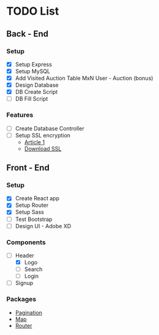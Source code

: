 # TODO List

## Back - End

### Setup

- [x] Setup Express
- [x] Setup MySQL
- [x] Add Visited Auction Table MxN User - Auction (bonus)
- [x] Design Database
- [x] DB Create Script
- [ ] DB Fill Script

### Features

- [ ] Create Database Controller
- [ ] Setup SSL encryption
  * [Article 1](https://hackernoon.com/set-up-ssl-in-nodejs-and-express-using-openssl-f2529eab5bb)
  * [Download SSL](https://www.openssl.org/source/)

## Front - End

### Setup

- [x] Create React app
- [x] Setup Router
- [x] Setup Sass
- [ ] Test Bootstrap
- [ ] Design UI - Adobe XD

### Components

- [ ] Header
    - [x] Logo
    - [ ] Search
    - [ ] Login
- [ ] Signup

### Packages

* [Pagination](https://www.npmjs.com/package/react-paginate)
* [Map](https://react-leaflet.js.org/)
* [Router](https://blog.pshrmn.com/simple-react-router-v4-tutorial/)
